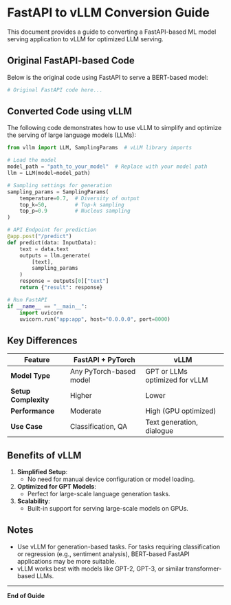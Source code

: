 
# FastAPI to vLLM Conversion Guide

This document provides a guide to converting a FastAPI-based ML model serving application to vLLM for optimized LLM serving.

## Original FastAPI-based Code
Below is the original code using FastAPI to serve a BERT-based model:

```python
# Original FastAPI code here...
```

## Converted Code using vLLM
The following code demonstrates how to use vLLM to simplify and optimize the serving of large language models (LLMs):

```python
from vllm import LLM, SamplingParams  # vLLM library imports

# Load the model
model_path = "path_to_your_model"  # Replace with your model path
llm = LLM(model=model_path)

# Sampling settings for generation
sampling_params = SamplingParams(
    temperature=0.7,  # Diversity of output
    top_k=50,         # Top-k sampling
    top_p=0.9         # Nucleus sampling
)

# API Endpoint for prediction
@app.post("/predict")
def predict(data: InputData):
    text = data.text
    outputs = llm.generate(
        [text],
        sampling_params
    )
    response = outputs[0]["text"]
    return {"result": response}

# Run FastAPI
if __name__ == "__main__":
    import uvicorn
    uvicorn.run("app:app", host="0.0.0.0", port=8000)
```

## Key Differences
| Feature             | FastAPI + PyTorch            | vLLM                        |
|---------------------|-----------------------------|-----------------------------|
| **Model Type**       | Any PyTorch-based model     | GPT or LLMs optimized for vLLM |
| **Setup Complexity** | Higher                     | Lower                       |
| **Performance**      | Moderate                  | High (GPU optimized)        |
| **Use Case**         | Classification, QA         | Text generation, dialogue   |

## Benefits of vLLM
1. **Simplified Setup**:
   - No need for manual device configuration or model loading.
2. **Optimized for GPT Models**:
   - Perfect for large-scale language generation tasks.
3. **Scalability**:
   - Built-in support for serving large-scale models on GPUs.

## Notes
- Use vLLM for generation-based tasks. For tasks requiring classification or regression (e.g., sentiment analysis), BERT-based FastAPI applications may be more suitable.
- vLLM works best with models like GPT-2, GPT-3, or similar transformer-based LLMs.

---

**End of Guide**
